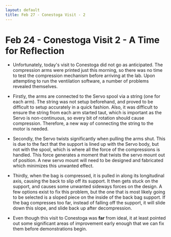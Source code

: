 ```yaml
---
layout: default
title: Feb 27 - Conestoga Visit - 2
---
```

# Feb 24 - Conestoga Visit 2 - A Time for Reflection

- Unfortunately, today's visit to Conestoga did not go as anticipated. The compression arms
were printed just this morning, so there was no time to test the compression mechanism before
arriving at the lab. Upon attempting to run the ventilation software, a number of problems revealed themselves.

- Firstly, the arms are connected to the Servo spool via a string (one for each arm). The string was not setup beforehand, and proved to be difficult to setup accurately in a quick fashion. Also, it was difficult to ensure the string from each arm started taut, which is important as the Servo is non-continuous, so every bit of rotation should cause compression. Therefore, a new way of connecting the string to the motor is needed.

- Secondly, the Servo twists significantly when pulling the arms shut. This is due to the fact that the support is lined up with the Servo body, but not with the spool, which is where all the force of the compressions is handled. This force generates a moment that twists the servo mount out of position. A new servo mount will need to be designed and fabricated which minimizes this unwanted effect.

- Thirdly, when the bag is compressed, it is pulled in along its longitudinal axis, causing the back to slip off its support. It then gets stuck on the support, and causes some unwanted sideways forces on the design. A few options exist to fix this problem, but the one that is most likely going to be selected is a sloped piece on the inside of the back bag support. If the bag compresses too far, instead of falling off the support, it will slide down this slope, and slide back up after decompression.

- Even though this visit to Conestoga was <b>far</b> from ideal, it at least pointed out some significant areas of improvement early enough that we can fix them before demonstrations begin.
